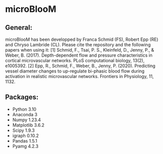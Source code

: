 # microBlooM

## General:

microBlooM has been developped by Franca Schmid (FS), Robert Epp (RE) and Chryso Lambride (CL). Please cite the repository and the following papers when using it:
[1] Schmid, F., Tsai, P. S., Kleinfeld, D., Jenny, P., & Weber, B. (2017). Depth-dependent flow and pressure characteristics in cortical microvascular networks. PLoS computational biology, 13(2), e1005392.
[2] Epp, R., Schmid, F., Weber, B., Jenny, P. (2020). Predicting vessel diameter changes to up-regulate bi-phasic blood flow during activation in realistic microvascular networks. Frontiers in Physiology, 11, 1132.   

## Packages:
- Python 3.10
- Anaconda 3 
- Numpy 1.23.4
- Matplotlib 3.6.2
- Scipy 1.9.3
- igraph 0.10.2
- Pandas 1.5.1
- Pyamg 4.2.3
